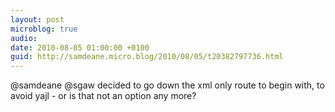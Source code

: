 ```yaml
---
layout: post
microblog: true
audio: 
date: 2010-08-05 01:00:00 +0100
guid: http://samdeane.micro.blog/2010/08/05/t20382797736.html
---
```

@samdeane @sgaw decided to go down the xml only route to begin with, to avoid yajl - or is that not an option any more?
